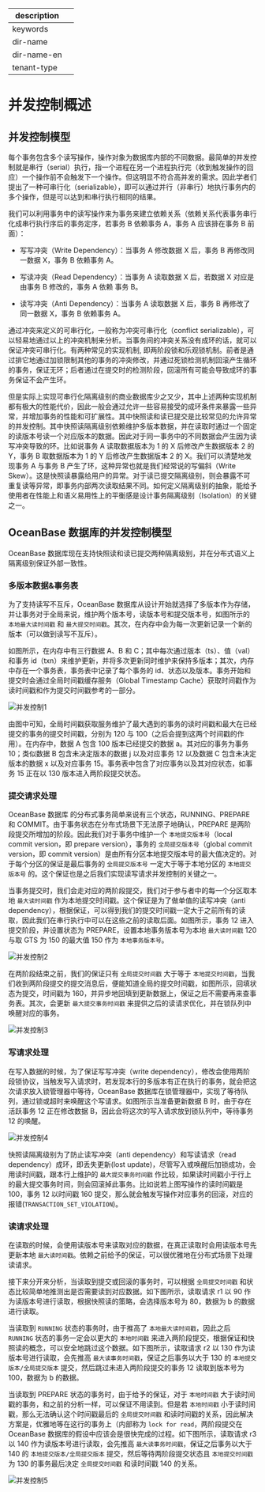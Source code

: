 |description||
|---|---|
|keywords||
|dir-name||
|dir-name-en||
|tenant-type||

# 并发控制概述

## 并发控制模型

每个事务包含多个读写操作，操作对象为数据库内部的不同数据。最简单的并发控制就是串行（serial）执行，指一个进程在另一个进程执行完（收到触发操作的回应）一个操作前不会触发下一个操作。但这明显不符合高并发的需求。因此学者们提出了一种可串行化（serializable），即可以通过并行（非串行）地执行事务内的多个操作，但是可以达到和串行执行相同的结果。

我们可以利用事务中的读写操作来为事务来建立依赖关系（依赖关系代表事务串行化成串行执行序后的事务定序，若事务 B 依赖事务 A，事务 A 应该排在事务 B 前面）：

* 写写冲突（Write Dependency）：当事务 A 修改数据 X 后，事务 B 再修改同一数据 X，事务 B 依赖事务 A。

* 写读冲突（Read Dependency）：当事务 A 读取数据 X 后，若数据 X 对应是由事务 B 修改的，事务 A 依赖 事务 B。

* 读写冲突（Anti Dependency）：当事务 A 读取数据 X 后，事务 B 再修改了同一数据 X，事务 B 依赖事务 A。

通过冲突来定义的可串行化，一般称为冲突可串行化（conflict serializable），可以轻易地通过以上的冲突机制来分析。当事务间的冲突关系没有成环的话，就可以保证冲突可串行化。有两种常见的实现机制, 即两阶段锁和乐观锁机制。前者是通过排它地通过加锁限制其他的事务的冲突修改，并通过死锁检测机制回滚产生循环的事务，保证无环；后者通过在提交时的检测阶段，回滚所有可能会导致成环的事务保证不会产生环。

但是实际上实现可串行化隔离级别的商业数据库少之又少，其中上述两种实现机制都有极大的性能代价，因此一般会通过允许一些容易接受的成环条件来暴露一些异常，并增加事务的性能和可扩展性。其中快照读和读已提交是比较常见的允许异常的并发控制。其中快照读隔离级别依赖维护多版本数据，并在读取时通过一个固定的读版本号读一个对应版本的数据。因此对于同一事务中的不同数据会产生因为读写冲突导致的环。比如说事务 A 读取数据版本为 1 的 X 后修改产生数据版本 2 的 Y，事务 B 取数据版本为 1 的 Y 后修改产生数据版本 2 的 X。我们可以清楚地发现事务 A 与事务 B 产生了环，这种异常也就是我们经常说的写偏斜（Write Skew）。这是快照读暴露给用户的异常。对于读已提交隔离级别，则会暴露不可重复读等异常，即事务内部两次读取结果不同。如何定义隔离级别的抽象，能给予使用者在性能上和语义易用性上的平衡感是设计事务隔离级别（Isolation）的关键之一。

## OceanBase 数据库的并发控制模型

OceanBase 数据库现在支持快照读和读已提交两种隔离级别，并在分布式语义上隔离级别保证外部一致性。

### 多版本数据\&事务表

为了支持读写不互斥，OceanBase 数据库从设计开始就选择了多版本作为存储，并让事务对于全局来说，维护两个版本号，读版本号和提交版本号，如图所示的 `本地最大读时间戳` 和 `最大提交时间戳`。其次，在内存中会为每一次更新记录一个新的版本（可以做到读写不互斥）。

如图所示，在内存中有三行数据 A、B 和 C；其中每次通过版本（ts）、值（val）和事务 id（txn）来维护更新，并将多次更新同时维护来保持多版本；其次，内存中存在一个事务表，事务表中记录了每个事务的 id、状态以及版本。事务开始和提交时会通过全局时间戳缓存服务（Global Timestamp Cache）获取时间戳作为读时间戳和作为提交时间戳参考的一部分。

![并发控制1](https://help-static-aliyun-doc.aliyuncs.com/assets/img/zh-CN/8963623461/p358818.jpg)

由图中可知，全局时间戳获取服务维护了最大遇到的事务的读时间戳和最大在已经提交的事务的提交时间戳，分别为 120 与 100（之后会提到这两个时间戳的作用）。在内存中，数据 A 包含 100 版本已经提交的数据 a。其对应的事务为事务 10；类似数据 B 包含未决定版本的数据 j 以及对应事务 12 以及数据 C 包含未决定版本的数据 x 以及对应事务 15。事务表中包含了对应事务以及其对应状态，如事务 15 正在以 130 版本进入两阶段提交状态。

### 提交请求处理

OceanBase 数据库 的分布式事务简单来说有三个状态，RUNNING、PREPARE 和 COMMIT。由于事务状态在分布式场景下无法原子地确认，PREPARE 是两阶段提交所增加的阶段。因此我们对于事务中维护一个 `本地提交版本号`（local commit version，即 prepare version），事务的 `全局提交版本号`（global commit version，即 commit version）是由所有分区本地提交版本号的最大值决定的。对于每个分区的保证是最后事务的 `全局提交版本号` 一定大于等于本地分区的 `本地提交版本号` 的。这个保证也是之后我们实现读写请求并发控制的关键之一。

当事务提交时，我们会走对应的两阶段提交，我们对于参与者中的每一个分区取本地 `最大读时间戳` 作为本地提交时间戳。这个保证是为了做单值的读写冲突（anti dependency），根据保证，可以得到我们的提交时间戳一定大于之前所有的读取，因此我们在串行执行中可以在这些之前的读取后面。如图所示，事务 12 进入提交阶段，并设置状态为 PREPARE，设置本地事务版本号为本地 `最大读时间戳` 120 与取 GTS 为 150 的最大值 150 作为 `本地事务版本号`。

![并发控制2](https://help-static-aliyun-doc.aliyuncs.com/assets/img/zh-CN/8963623461/p358819.jpg)

在两阶段结束之前，我们的保证只有 `全局提交时间戳` 大于等于 `本地提交时间戳`，当我们收到两阶段提交的提交消息后，便能知道全局的提交时间戳，如图所示，回填状态为提交，时间戳为 160，并异步地回填到更新数据上，保证之后不需要再来查事务表。其次，会更新 `最大提交事务时间戳` 来提供之后的读请求优化，并在锁队列中唤醒对应的事务。

![并发控制3](https://help-static-aliyun-doc.aliyuncs.com/assets/img/zh-CN/8963623461/p358823.jpg)

### 写请求处理

在写入数据的时候，为了保证写写冲突（write dependency），修改会使用两阶段锁协议，当触发写入请求时，若发现本行的多版本有正在执行的事务，就会把这次请求放入锁管理器中等待，OceanBase 数据库在锁管理器中，实现了等待队列，通过锁或超时来唤醒这个写请求。如图所示当准备更新数据 B 时，由于存在活跃事务 12 正在修改数据 B，因此会将这次的写入请求放到锁队列中，等待事务 12 的唤醒。

![并发控制4](https://help-static-aliyun-doc.aliyuncs.com/assets/img/zh-CN/8963623461/p358842.jpg)

快照读隔离级别为了防止读写冲突（anti dependency）和写读请求（read dependency）成环，即丢失更新(lost update)，尽管写入或唤醒后加锁成功，会用读时间戳，跟本行上维护的 `最大提交事务时间戳` 作比较，如果读时间戳小于行上的最大提交事务时间，则会回滚掉此事务。比如说若上图写操作的读时间戳是 100，事务 12 以时间戳 160 提交，那么就会触发写操作对应事务的回滚，对应的报错(`TRANSACTION_SET_VIOLATION`)。

### 读请求处理

在读取的时候，会使用读版本号来读取对应的数据，在真正读取时会用读版本号先更新本地 `最大读时间戳`。依赖之前给予的保证，可以很优雅地在分布式场景下处理读请求。

接下来分开来分析，当读取到提交或回滚的事务时，可以根据 `全局提交时间戳` 和状态比较简单地推测出是否需要读到对应数据。如下图所示，读取请求 r1 以 90 作为读版本号进行读取，根据快照读的策略，会选择版本号为 80，数据为 b 的数据进行读取。

当读取到 `RUNNING` 状态的事务时，由于推高了 `本地最大读时间戳`，因此之后 `RUNNING` 状态的事务一定会以更大的 `本地时间戳` 来进入两阶段提交，根据保证和快照读的概念，可以安全地跳过这个数据。如下图所示，读取请求 r2 以 130 作为读版本号进行读取，会先推高 `最大读事务时间戳`，保证之后事务以大于 130 的 `本地提交版本/全局提交版本` 提交，然后跳过未进入两阶段提交的事务 12 读取到版本号为 100，数据为 b 的数据。

当读取到 PREPARE 状态的事务时，由于给予的保证，对于 `本地时间戳` 大于读时间戳的事务，和之前的分析一样，可以保证不用读到。但是若 `本地时间戳` 小于读时间戳，那么无法确认这个时间戳最后的 `全局提交时间戳` 和读时间戳的关系，因此解决方案是，优雅地等在这行的事务上（内部称为 `lock for read`，两阶段提交在 OceanBase 数据库的假设中应该会是很快完成的过程。如下图所示，读取请求 r3 以 140 作为读版本号进行读取，会先推高 `最大读事务时间戳`，保证之后事务以大于 140 的 `本地提交版本/全局提交版本` 提交，然后等待两阶段提交状态且 `本地提交时间戳` 为 130 的事务最后决定 `全局提交时间戳` 和读时间戳 140 的关系。

![并发控制5](https://help-static-aliyun-doc.aliyuncs.com/assets/img/zh-CN/8963623461/p358846.jpg)
